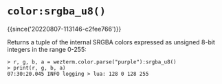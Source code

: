# `color:srgba_u8()`

{{since('20220807-113146-c2fee766')}}

Returns a tuple of the internal SRGBA colors expressed
as unsigned 8-bit integers in the range 0-255:

```
> r, g, b, a = wezterm.color.parse("purple"):srgba_u8()
> print(r, g, b, a)
07:30:20.045 INFO logging > lua: 128 0 128 255
```
